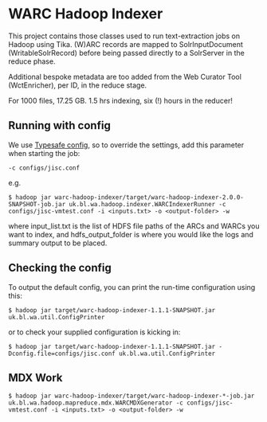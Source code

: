 WARC Hadoop Indexer
===================

This project contains those classes used to run text-extraction jobs on Hadoop using Tika. (W)ARC records are mapped to SolrInputDocument (WritableSolrRecord) before being passed directly to a SolrServer in the reduce phase.

Additional bespoke metadata are too added from the Web Curator Tool (WctEnricher), per ID, in the reduce stage.

For 1000 files, 17.25 GB. 1.5 hrs indexing, six (!) hours in the reducer!


Running with config
-------------------

We use [Typesafe config][1], so to override the settings, add this parameter when starting the job:

    -c configs/jisc.conf

e.g.

    $ hadoop jar warc-hadoop-indexer/target/warc-hadoop-indexer-2.0.0-SNAPSHOT-job.jar uk.bl.wa.hadoop.indexer.WARCIndexerRunner -c configs/jisc-vmtest.conf -i <inputs.txt> -o <output-folder> -w

where input_list.txt is the list of HDFS file paths of the ARCs and WARCs you want to index, and hdfs_output_folder is where you would like the logs and summary output to be placed.

Checking the config
-------------------

To output the default config, you can print the run-time configuration using this:

    $ hadoop jar target/warc-hadoop-indexer-1.1.1-SNAPSHOT.jar uk.bl.wa.util.ConfigPrinter

or to check your supplied configuration is kicking in:

    $ hadoop jar target/warc-hadoop-indexer-1.1.1-SNAPSHOT.jar -Dconfig.file=configs/jisc.conf uk.bl.wa.util.ConfigPrinter 

[1]: https://github.com/typesafehub/config

MDX Work
--------


    $ hadoop jar warc-hadoop-indexer/target/warc-hadoop-indexer-*-job.jar uk.bl.wa.hadoop.mapreduce.mdx.WARCMDXGenerator -c configs/jisc-vmtest.conf -i <inputs.txt> -o <output-folder> -w

    